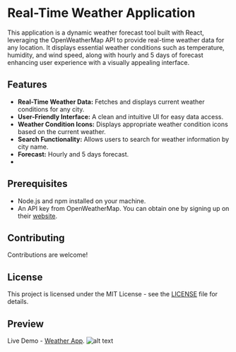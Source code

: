 # Real-Time Weather Application

This application is a dynamic weather forecast tool built with React, leveraging the OpenWeatherMap API to provide real-time weather data for any location. It displays essential weather conditions such as temperature, humidity, and wind speed, along with hourly and 5 days of forecast enhancing user experience with a visually appealing interface.

## Features

- **Real-Time Weather Data:** Fetches and displays current weather conditions for any city.
- **User-Friendly Interface:** A clean and intuitive UI for easy data access.
- **Weather Condition Icons:** Displays appropriate weather condition icons based on the current weather.
- **Search Functionality:** Allows users to search for weather information by city name.
- **Forecast:** Hourly and 5 days forecast.
- 
## Prerequisites

- Node.js and npm installed on your machine.
- An API key from OpenWeatherMap. You can obtain one by signing up on their [website](https://openweathermap.org/).



## Contributing

Contributions are welcome!

## License

This project is licensed under the MIT License - see the [LICENSE](LICENSE) file for details.

## Preview

Live Demo - [Weather App](https://mero-mausam.vercel.app/).
![alt text](https://github.com/srijankarki07/Weather-app/assets/136587234/dd985ced-cb91-4bb3-8f38-7287ce043da4)

